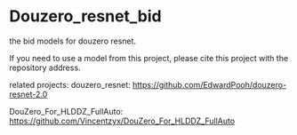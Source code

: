 # Douzero_resnet_bid
the bid models for douzero resnet.

If you need to use a model from this project, please cite this project with the repository address.

related projects:
douzero_resnet: https://github.com/EdwardPooh/douzero-resnet-2.0

DouZero_For_HLDDZ_FullAuto: https://github.com/Vincentzyx/DouZero_For_HLDDZ_FullAuto

